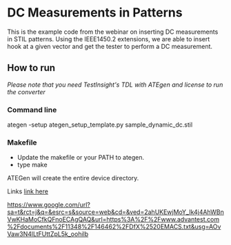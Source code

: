 # DC Measurements in Patterns
This is the example code from the webinar on inserting DC measurements in STIL patterns. Using the IEEE1450.2 extensions, we are able to insert hook at a given vector and get the tester to perform a DC measurement.

## How to run
*Please note that you need TestInsight's TDL with ATEgen and license to run the converter*
### Command line
ategen -setup ategen_setup_template.py sample_dynamic_dc.stil

### Makefile

- Update the makefile or your PATH to ategen.
- type make

ATEGen will create the entire device directory.


Links
[link here](www.google.com)

https://www.google.com/url?sa=t&rct=j&q=&esrc=s&source=web&cd=&ved=2ahUKEwjMoY_Ik4j4AhWBnVwKHaMoCfkQFnoECAgQAQ&url=https%3A%2F%2Fwww.advantest.com%2Fdocuments%2F11348%2F146462%2FDfX%2520EMACS.txt&usg=AOvVaw3N4lLtFUttZpL5k_oohilb
